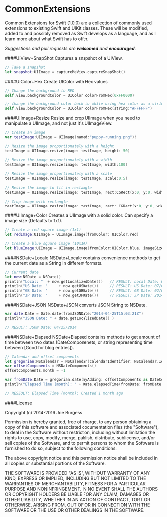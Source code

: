 CommonExtensions
================

Common Extensions for Swift (1.0.0) are a collection of commonly used extensions to existing Swift and UIKit classes. These will be modified, added to and possibly removed as Swift develops as a language, and as I learn more about what Swift has to offer.

*Suggestions and pull requests are __welcomed__ and __encouraged__*.


####UIView+SnapShot
Captures a snapshot of a UIView.
```swift
// Take a snapshot
let snapshot:UIImage = captureMeView.captureSnapShot()
```

####UIColor+Hex
Create UIColor with Hex values
```swift
// Change the background to RED
self.view.backgroundColor = UIColor.colorFromHex(0xFF0000)

// Change the background color back to white using hex color as a string
self.view.backgroundColor = UIColor.colorFromHex(string:"#FFFFFF")
```

####UIImage+Resize
Resize and crop UIImage when you need to manipulate a UIImage, and not just it's UIImageView.
```swift
// Create an image
var testImage:UIImage = UIImage(named:"puppy-running.png")!

// Resize the image proportionately with a height
testImage = UIImage.resize(image: testImage, height: 50)

// Resize the image proportionately with a width
testImage = UIImage.resize(image: testImage, width:100)
        
// Resize the image proportionately with a scale
testImage = UIImage.resize(image: testImage, scale:0.5)
        
// Resize the image to fit in rectangle
testImage = UIImage.resize(image: testImage, rect:CGRect(x:0, y:0, width:150, height:40))
        
// Crop image with rectangle
testImage = UIImage.resize(image: testImage, rect: CGRect(x:0, y:0, width:100, height:100))
```

####UIImage+Color
Creates a UIImage with a solid color. Can specify a image size (Defaults to 1x1).
```swift
// Create a red square image (1x1)
let redImage:UIImage = UIImage.image(fromColor: UIColor.red)

// Create a blue square image (10x10)
let blueImage:UIImage = UIImage.image(fromColor:UIColor.blue, imageSize: CGSize(width:10, height:10))
```

####NSDate+Locale
NSDate+Locale contains convenience methods to get the current date as a String in different formats.
```swift
// Current date
let now:NSDate = NSDate()
println("Local: "  + now.getLocalizedDate())   // RESULT: Local Date: 07/02/2014
println("US Date: "     + now.getUSDate())     // RESULT: US Date: 07/02/2014
println("GB Date: "     + now.getGBDate())     // RESULT: GB Date: 02/07/2014
println("JP Date: "     + now.getJPDate())     // RESULT: JP Date: 2014/07/02
```

####NSDate+JSON
NSDate+JSON converts JSON String to NSDate.
```swift
var date:Date = Date.date(fromJSONDate:"2014-04-25T15:03:21Z")
println("JSON Date: " + date.getLocalizedDate() )

// RESULT: JSON Date: 04/25/2014
```

####NSDate+Elapsed
NSDate+Elapsed contains methods to get amount of time between two dates (DateComponenets, or string representing time between [Good for blog entries]).
```swift
// Calendar and offset components
let gregorian:NSCalendar = NSCalendar(calendarIdentifier: NSCalendar.Identifier.gregorian)!
var offsetComponents = NSDateComponents()
offsetComponents.month = -1

var fromDate:Date = gregorian.date(byAdding: offsetComponents as DateComponents, to:now, options:.matchFirst)!
println("Elapsed Time (month): " + Date.elapsedTime(fromDate: fromDate, toDate:now ) )

// RESEULT: Elapsed Time (month): Created 1 month ago
```


####License

Copyright (c) 2014-2016 Joe Burgess

Permission is hereby granted, free of charge, to any person obtaining a copy
of this software and associated documentation files (the "Software"), to deal
in the Software without restriction, including without limitation the rights
to use, copy, modify, merge, publish, distribute, sublicense, and/or sell
copies of the Software, and to permit persons to whom the Software is
furnished to do so, subject to the following conditions:

The above copyright notice and this permission notice shall be included in
all copies or substantial portions of the Software.

THE SOFTWARE IS PROVIDED "AS IS", WITHOUT WARRANTY OF ANY KIND, EXPRESS OR
IMPLIED, INCLUDING BUT NOT LIMITED TO THE WARRANTIES OF MERCHANTABILITY,
FITNESS FOR A PARTICULAR PURPOSE AND NONINFRINGEMENT. IN NO EVENT SHALL THE
AUTHORS OR COPYRIGHT HOLDERS BE LIABLE FOR ANY CLAIM, DAMAGES OR OTHER
LIABILITY, WHETHER IN AN ACTION OF CONTRACT, TORT OR OTHERWISE, ARISING FROM,
OUT OF OR IN CONNECTION WITH THE SOFTWARE OR THE USE OR OTHER DEALINGS IN
THE SOFTWARE.
